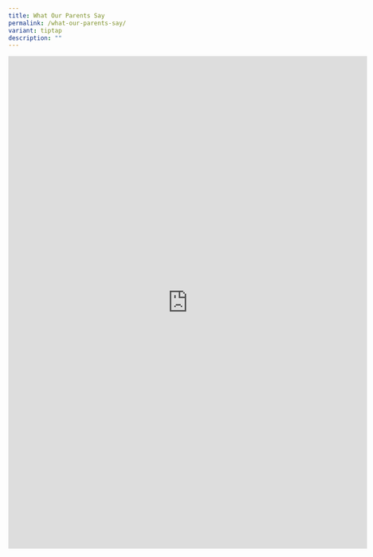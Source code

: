 ```yaml
---
title: What Our Parents Say
permalink: /what-our-parents-say/
variant: tiptap
description: ""
---
```

<div class="iframe-wrapper">
<iframe height="989" width="720" allowfullscreen="true" frameborder="0" src="https://docs.google.com/presentation/d/e/2PACX-1vQ9Kaf1yKSY3YOBZrraFkH8rJCyvM5FJzcFWt1aP4yUp3ynzWmKPavXPZcCk9CPb7oGTXMcPxRWD98b/embed?start=true&amp;loop=true&amp;delayms=10000"></iframe>
</div>
<p></p>